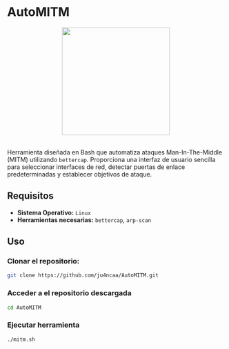 # AutoMITM

<div align="center">
  <img src="https://github.com/user-attachments/assets/a0f5496b-8318-4aaf-83ce-aaf575807413" width="250px">
</div>

<br>

Herramienta diseñada en Bash que automatiza ataques Man-In-The-Middle (MITM) utilizando `bettercap`. Proporciona una interfaz de usuario sencilla para seleccionar interfaces de red, detectar puertas de enlace predeterminadas y establecer objetivos de ataque.

## Requisitos

- **Sistema Operativo:** `Linux`
- **Herramientas necesarias:** `bettercap`, `arp-scan`

## Uso

### **Clonar el repositorio:**
```bash
git clone https://github.com/ju4ncaa/AutoMITM.git
```
### Acceder a el repositorio descargada
```bash
cd AutoMITM
```
### Ejecutar herramienta
```bash
./mitm.sh
```
